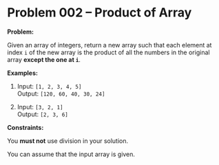 # Problem 002 – Product of Array

**Problem:**

Given an array of integers, return a new array such that each element at index `i` of the new array is the product of all the numbers in the original array **except the one at `i`**.

**Examples:**

1. Input: `[1, 2, 3, 4, 5]`  
  Output: `[120, 60, 40, 30, 24]`

2. Input: `[3, 2, 1]`  
  Output: `[2, 3, 6]`

**Constraints:**

You **must not** use division in your solution.

You can assume that the input array is given.

